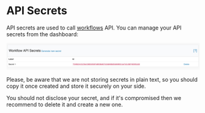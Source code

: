 # API Secrets

API secrets are used to call [workflows](./) API. You can manage your API secrets from the dashboard:

![](../.gitbook/assets/workflow-api-secrets.png)

Please, be aware that we are not storing secrets in plain text, so you should copy it once created and store it securely on your side.

You should not disclose your secret, and if it's compromised then we recommend to delete it and create a new one.

